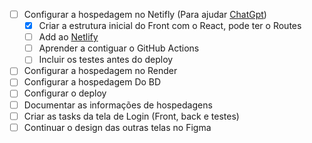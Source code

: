 - [ ] Configurar a hospedagem no Netifly (Para ajudar [ChatGpt](https://chatgpt.com/c/687ffa45-1878-8010-8f59-77d9936457f0))
    - [x] Criar a estrutura inicial do Front com o React, pode ter o Routes
    - [ ] Add ao [Netlify](https://app.netlify.com/)
    - [ ] Aprender a contiguar o GitHub Actions 
    - [ ] Incluir os testes antes do deploy
- [ ] Configurar a hospedagem no Render
- [ ] Configurar a hospedagem Do BD
- [ ] Configurar o deploy
- [ ] Documentar as informações de hospedagens
- [ ] Criar as tasks da tela de Login (Front, back e testes)
- [ ] Continuar o design das outras telas no Figma
